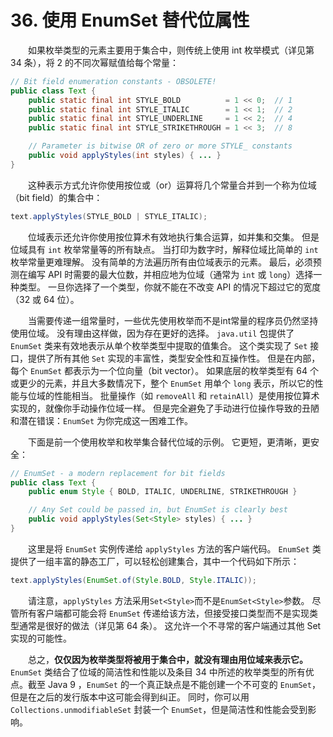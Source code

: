# 36. 使用 EnumSet 替代位属性

　　如果枚举类型的元素主要用于集合中，则传统上使用 int 枚举模式（详见第 34 条），将 2 的不同次幂赋值给每个常量：

```java
// Bit field enumeration constants - OBSOLETE!
public class Text {
    public static final int STYLE_BOLD          = 1 << 0;  // 1
    public static final int STYLE_ITALIC        = 1 << 1;  // 2
    public static final int STYLE_UNDERLINE     = 1 << 2;  // 4
    public static final int STYLE_STRIKETHROUGH = 1 << 3;  // 8

    // Parameter is bitwise OR of zero or more STYLE_ constants
    public void applyStyles(int styles) { ... }
}
```

　　这种表示方式允许你使用按位或（or）运算将几个常量合并到一个称为位域（bit field）的集合中：

```java
text.applyStyles(STYLE_BOLD | STYLE_ITALIC);
```

　　位域表示还允许你使用按位算术有效地执行集合运算，如并集和交集。 但是位域具有 `int` 枚举常量等的所有缺点。 当打印为数字时，解释位域比简单的 `int` 枚举常量更难理解。 没有简单的方法遍历所有由位域表示的元素。 最后，必须预测在编写 API 时需要的最大位数，并相应地为位域（通常为 `int` 或 `long`）选择一种类型。 一旦你选择了一个类型，你就不能在不改变 API 的情况下超过它的宽度（32 或 64 位）。

　　当需要传递一组常量时，一些优先使用枚举而不是int常量的程序员仍然坚持使用位域。 没有理由这样做，因为存在更好的选择。 `java.util` 包提供了 `EnumSet` 类来有效地表示从单个枚举类型中提取的值集合。 这个类实现了 `Set` 接口，提供了所有其他 `Set` 实现的丰富性，类型安全性和互操作性。 但是在内部，每个 `EnumSet` 都表示为一个位向量（bit vector）。 如果底层的枚举类型有 64 个或更少的元素，并且大多数情况下，整个 `EnumSet` 用单个 `long` 表示，所以它的性能与位域的性能相当。 批量操作（如 `removeAll` 和 `retainAll`）是使用按位算术实现的，就像你手动操作位域一样。 但是完全避免了手动进行位操作导致的丑陋和潜在错误：`EnumSet` 为你完成这一困难工作。

　　下面是前一个使用枚举和枚举集合替代位域的示例。 它更短，更清晰，更安全：

```java
// EnumSet - a modern replacement for bit fields
public class Text {
    public enum Style { BOLD, ITALIC, UNDERLINE, STRIKETHROUGH }

    // Any Set could be passed in, but EnumSet is clearly best
    public void applyStyles(Set<Style> styles) { ... }
}
```

　　这里是将 `EnumSet` 实例传递给 `applyStyles` 方法的客户端代码。 `EnumSet` 类提供了一组丰富的静态工厂，可以轻松创建集合，其中一个代码如下所示：

```java
text.applyStyles(EnumSet.of(Style.BOLD, Style.ITALIC));
```

　　请注意，`applyStyles` 方法采用`Set<Style>`而不是`EnumSet<Style>`参数。 尽管所有客户端都可能会将 `EnumSet` 传递给该方法，但接受接口类型而不是实现类型通常是很好的做法（详见第 64 条）。 这允许一个不寻常的客户端通过其他 Set 实现的可能性。

　　总之，**仅仅因为枚举类型将被用于集合中，就没有理由用位域来表示它。** `EnumSet` 类结合了位域的简洁性和性能以及条目 34 中所述的枚举类型的所有优点。截至 Java 9 ，`EnumSet` 的一个真正缺点是不能创建一个不可变的 `EnumSet`，但是在之后的发行版本中这可能会得到纠正。 同时，你可以用 `Collections.unmodifiableSet` 封装一个 `EnumSet`，但是简洁性和性能会受到影响。




